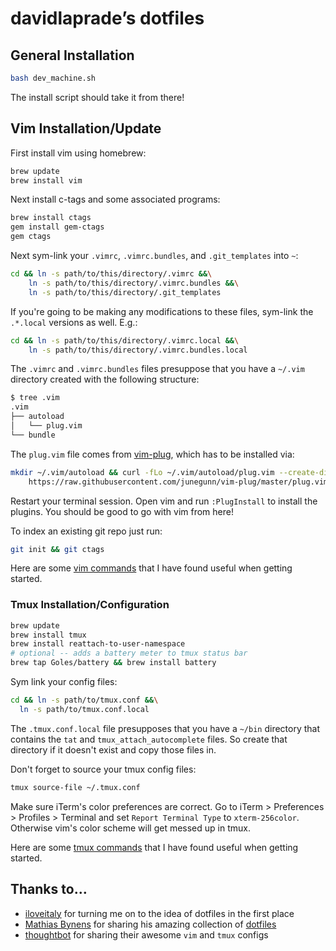 # davidlaprade’s dotfiles

## General Installation
```bash
bash dev_machine.sh
```
The install script should take it from there!

## Vim Installation/Update
First install vim using homebrew:
```bash
brew update
brew install vim
```

Next install c-tags and some associated programs:
```bash
brew install ctags
gem install gem-ctags
gem ctags
```

Next sym-link your `.vimrc`, `.vimrc.bundles`, and `.git_templates` into `~`:
```bash
cd && ln -s path/to/this/directory/.vimrc &&\
    ln -s path/to/this/directory/.vimrc.bundles &&\
    ln -s path/to/this/directory/.git_templates
```

If you're going to be making any modifications to these files, sym-link the
`.*.local` versions as well. E.g.:
```bash
cd && ln -s path/to/this/directory/.vimrc.local &&\
    ln -s path/to/this/directory/.vimrc.bundles.local
```

The `.vimrc` and `.vimrc.bundles` files presuppose that you have
a `~/.vim` directory created with the following structure:
```bash
$ tree .vim
.vim
├── autoload
│   └── plug.vim
└── bundle
```

The `plug.vim` file comes from [vim-plug](https://github.com/junegunn/vim-plug),
which has to be installed via:
```bash
mkdir ~/.vim/autoload && curl -fLo ~/.vim/autoload/plug.vim --create-dirs \
    https://raw.githubusercontent.com/junegunn/vim-plug/master/plug.vim
```

Restart your terminal session. Open vim and run `:PlugInstall` to install the plugins.
You should be good to go with vim from here!

To index an existing git repo just run:
```bash
git init && git ctags
```

Here are some [vim
commands](https://gist.github.com/davidlaprade/ec6b0e26a6525f89293a) that I have found useful when getting started.


### Tmux Installation/Configuration

```bash
brew update
brew install tmux
brew install reattach-to-user-namespace
# optional -- adds a battery meter to tmux status bar
brew tap Goles/battery && brew install battery
```

Sym link your config files:
```bash
cd && ln -s path/to/tmux.conf &&\
  ln -s path/to/tmux.conf.local
```

The `.tmux.conf.local` file presupposes that you have
a `~/bin` directory that contains the `tat` and `tmux_attach_autocomplete`
files. So create that directory if it doesn't exist and copy those files in.

Don't forget to source your tmux config files:
```bash
tmux source-file ~/.tmux.conf
```

Make sure iTerm's color preferences are correct. Go to iTerm > Preferences >
Profiles > Terminal and set `Report Terminal Type` to `xterm-256color`.
Otherwise vim's color scheme will get messed up in tmux.

Here are some [tmux commands](https://gist.github.com/davidlaprade/0c54559e9e1007e6aa5b) that I have found useful when getting started.

## Thanks to…
* [iloveitaly](https://github.com/iloveitaly) for turning me on to the idea of
  dotfiles in the first place
* [Mathias Bynens](https://github.com/mathiasbynens) for sharing his amazing collection of [dotfiles](https://github.com/mathiasbynens/dotfiles)
* [thoughtbot](https://github.com/thoughtbot/dotfiles) for sharing their awesome
  `vim` and `tmux` configs
